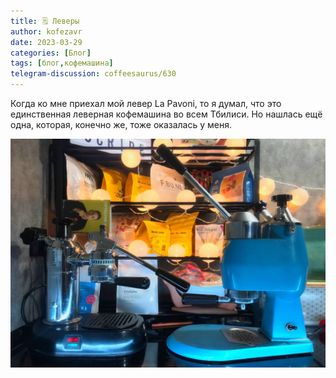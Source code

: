 ```yaml
---
title: 🗒 Леверы
author: kofezavr
date: 2023-03-29
categories: [Блог]
tags: [блог,кофемашина]
telegram-discussion: coffeesaurus/630
--- 
```

Когда ко мне приехал мой левер La Pavoni, то я думал, что это единственная леверная кофемашина во всем Тбилиси. Но нашлась ещё одна, которая, конечно же, тоже оказалась у меня.

![Леверы](/assets/img/posts/23/03/levers.jpg)